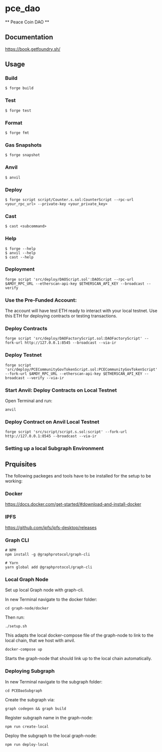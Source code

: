 # pce_dao

** Peace Coin DAO **

## Documentation

https://book.getfoundry.sh/

## Usage

### Build

```shell
$ forge build
```

### Test

```shell
$ forge test
```

### Format

```shell
$ forge fmt
```

### Gas Snapshots

```shell
$ forge snapshot
```

### Anvil

```shell
$ anvil
```

### Deploy

```shell
$ forge script script/Counter.s.sol:CounterScript --rpc-url <your_rpc_url> --private-key <your_private_key>
```

### Cast

```shell
$ cast <subcommand>
```

### Help

```shell
$ forge --help
$ anvil --help
$ cast --help
```

### Deployment

```
forge script 'src/deploy/DAOScript.sol':DAOScript --rpc-url $AMOY_RPC_URL --etherscan-api-key $ETHERSCAN_API_KEY --broadcast --verify
```

### Use the Pre-Funded Account:

The account will have test ETH ready to interact with your local testnet. Use this ETH for deploying contracts or testing transactions.

### Deploy Contracts

```shell
forge script 'src/deploy/DAOFactoryScript.sol:DAOFactoryScript' --fork-url http://127.0.0.1:8545 --broadcast --via-ir
```

### Deploy Testnet

```shell
forge script 'src/deploy/PCECommunityGovTokenScript.sol:PCECommunityGovTokenScript' --fork-url $AMOY_RPC_URL --etherscan-api-key $ETHERSCAN_API_KEY --broadcast --verify --via-ir
```

### Start Anvil: Deploy Contracts on Local Testnet

Open Terminal and run:

```shell
anvil
```

### Deploy Contract on Anvil Local Testnet

```shell
forge script 'src/script/script.s.sol:script' --fork-url http://127.0.0.1:8545 --broadcast --via-ir
```

### Setting up a local Subgraph Environment

## Prquisites

The following packeges and tools have to be installed for the setup to be working:

### Docker

https://docs.docker.com/get-started/#download-and-install-docker

### IPFS

https://github.com/ipfs/ipfs-desktop/releases

### Graph CLI

```
# NPM
npm install -g @graphprotocol/graph-cli

# Yarn
yarn global add @graphprotocol/graph-cli
```

### Local Graph Node

Set up local Graph node with graph-cli.

In new Terminal navigate to the docker folder:

```
cd graph-node/docker
```

Then run:

```
./setup.sh
```

This adapts the local docker-compose file of the graph-node to link to the local chain, that we host with anvil.

```
docker-compose up
```

Starts the graph-node that should link up to the local chain automatically.

### Deploying Subgraph

In new Terminal navigate to the subgraph folder:

```
cd PCEDaoSubgraph
```

Create the subgraph via:

```
graph codegen && graph build
```

Register subgraph name in the graph-node:

```
npm run create-local
```

Deploy the subgraph to the local graph-node:

```
npm run deploy-local
```
